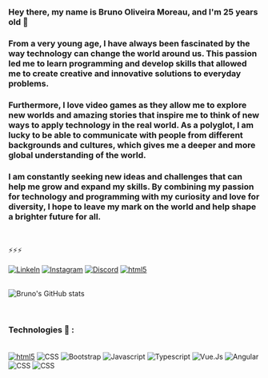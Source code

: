 

### Hey there, my name is Bruno Oliveira Moreau, and I'm 25 years old 👋 

### From a very young age, I have always been fascinated by the way technology can change the world around us. This passion led me to learn programming and develop skills that allowed me to create creative and innovative solutions to everyday problems.

###  Furthermore, I love video games as they allow me to explore new worlds and amazing stories that inspire me to think of new ways to apply technology in the real world. As a polyglot, I am lucky to be able to communicate with people from different backgrounds and cultures, which gives me a deeper and more global understanding of the world.

###  I am constantly seeking new ideas and challenges that can help me grow and expand my skills. By combining my passion for technology and programming with my curiosity and love for diversity, I hope to leave my mark on the world and help shape a brighter future for all.

 <br/>
 
 ⚡⚡⚡
 
<div style ="display: inline_block">
<a href="https://www.linkedin.com/in/bruno-moreau-171584211/"><img align ="center" src="https://img.shields.io/badge/LinkedIn-0077B5?style=for-the-badge&logo=linkedin&logoColor=white" alt ="LinkeIn"></a>
<a href="https://www.instagram.com/whosbart/"><img align ="center" src="https://img.shields.io/badge/Instagram-E4405F?style=for-the-badge&logo=instagram&logoColor=white" alt ="Instagram"></a>
<a href="https://discord.com/channels/brunoolv#9795"><img align ="center" src="https://img.shields.io/badge/Discord-7289DA?style=for-the-badge&logo=discord&logoColor=white" alt ="Discord"></a>
<a href="https://steamcommunity.com/profiles/76561198094172734/"><img align ="center" src="https://img.shields.io/badge/Steam-000000?style=for-the-badge&logo=steam&logoColor=white" alt ="html5"></a>
</div>

<br/>

![Bruno's GitHub stats](https://github-readme-stats.vercel.app/api?username=brumo97&show_icons=true&theme=transparent)

<br/>

###  Technologies  🚀  : 
<div style ="display: inline_block"> <br/>
<a href="https://www.w3schools.com">
 <img align ="center" src="https://img.shields.io/badge/HTML5-E34F26?style=for-the-badge&logo=html5&logoColor=white" alt ="html5"></a>
<img align ="center" src="https://img.shields.io/badge/CSS3-1572B6?style=for-the-badge&logo=css3&logoColor=white" alt ="CSS">
<img align ="center" src="https://img.shields.io/badge/Bootstrap-563D7C?style=for-the-badge&logo=bootstrap&logoColor=white" alt ="Bootstrap">
<img align ="center" src="https://img.shields.io/badge/JavaScript-F7DF1E?style=for-the-badge&logo=javascript&logoColor=black" alt ="Javascript">
<img align ="center" src="https://img.shields.io/badge/TypeScript-007ACC?style=for-the-badge&logo=typescript&logoColor=white" alt ="Typescript">
<img align ="center" src="https://img.shields.io/badge/Vue.js-35495E?style=for-the-badge&logo=vue.js&logoColor=4FC08D" alt ="Vue.Js">
<img align ="center" src="https://img.shields.io/badge/Angular-DD0031?style=for-the-badge&logo=angular&logoColor=white" alt ="Angular">
<img align ="center" src="https://img.shields.io/badge/MySQL-00000F?style=for-the-badge&logo=mysql&logoColor=white" alt ="CSS">
<img align ="center" src="https://img.shields.io/badge/PHP-777BB4?style=for-the-badge&logo=php&logoColor=white  " alt ="CSS">
</div>
<br/>

<!-- ### Some stats 🚀 : 

![Bruno's GitHub stats](https://github-readme-stats.vercel.app/api/top-langs/?username=brumo97&theme=blue-green) -->
